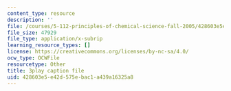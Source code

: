 ```yaml
---
content_type: resource
description: ''
file: /courses/5-112-principles-of-chemical-science-fall-2005/428603e5e42d575ebac1a439a16325a8_sNdTPKvsYXg.vtt
file_size: 47929
file_type: application/x-subrip
learning_resource_types: []
license: https://creativecommons.org/licenses/by-nc-sa/4.0/
ocw_type: OCWFile
resourcetype: Other
title: 3play caption file
uid: 428603e5-e42d-575e-bac1-a439a16325a8
---
```

